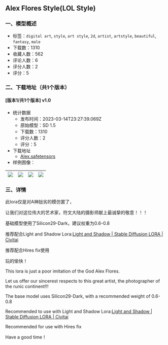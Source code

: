 ## Alex Flores Style(LOL Style)
### 一、模型概述

- 标签：`digital art`, `style`, `art style`, `2d`, `artist`, `artstyle`, `beautiful`, `fantasy`, `male`
- 下载数：1310
- 收藏人数：562
- 评论人数：6
- 评分人数：2
- 评分：5

### 二、下载地址（共1个版本）

#### [版本1/共1个版本] v1.0

- 统计数据
  - 发布时间：2023-03-14T23:27:39.069Z
  - 原始模型：SD 1.5
  - 下载数：1310
  - 评分人数：2
  - 评分：5
- 下载地址
  - [Alex.safetensors](https://civitai.com/api/download/models/23148)
- 样例图像：

| <img src="https://image.civitai.com/xG1nkqKTMzGDvpLrqFT7WA/19f65a25-e528-44ff-aaae-36fab0b2da00/width=450/250616.jpeg" /> | <img src="https://image.civitai.com/xG1nkqKTMzGDvpLrqFT7WA/83372cd4-f718-4ef1-b7e3-292019610600/width=450/250615.jpeg" /> | <img src="https://image.civitai.com/xG1nkqKTMzGDvpLrqFT7WA/83336f2d-4582-4666-203c-0290a34c6c00/width=450/250614.jpeg" /> | <img src="https://image.civitai.com/xG1nkqKTMzGDvpLrqFT7WA/be716fab-cb1b-4399-4291-14aaa78c7b00/width=450/250613.jpeg" /> |
| ---- | ---- | ---- | ---- |


### 三、详情
<p>此lora仅是对A神拙劣的模仿罢了，</p><p>让我们对这位伟大的艺术家，符文大陆的摄影师献上最诚挚的敬意！！！</p><p>基础模型使用了Silicon29-Dark，建议权重为0.6-0.8</p><p>推荐配合Light and Shadow Lora:<a target="_blank" rel="ugc" href="https://civitai.com/models/13239/light-and-shadow">Light and Shadow | Stable Diffusion LORA | Civitai</a></p><p>推荐配合Hires fix使用</p><p>玩的愉快！</p><p></p><p>This lora is just a poor imitation of the God Alex Flores.</p><p>Let us offer our sincerest respects to this great artist, the photographer of the runic continent!!!</p><p>The base model uses Silicon29-Dark, with a recommended weight of 0.6-0.8</p><p>Recommended to use with Light and Shadow Lora:<a target="_blank" rel="ugc" href="https://civitai.com/models/13239/light-and-shadow">Light and Shadow | Stable Diffusion LORA | Civitai</a></p><p>Recommended for use with Hires fix</p><p>Have a good time！</p>